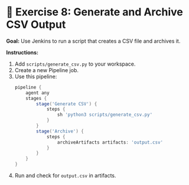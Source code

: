 # 🧪 Exercise 8: Generate and Archive CSV Output

**Goal:** Use Jenkins to run a script that creates a CSV file and archives it.

**Instructions:**
1. Add `scripts/generate_csv.py` to your workspace.
2. Create a new Pipeline job.
3. Use this pipeline:
   ```groovy
   pipeline {
       agent any
       stages {
           stage('Generate CSV') {
               steps {
                   sh 'python3 scripts/generate_csv.py'
               }
           }
           stage('Archive') {
               steps {
                   archiveArtifacts artifacts: 'output.csv'
               }
           }
       }
   }
   ```
4. Run and check for `output.csv` in artifacts.
